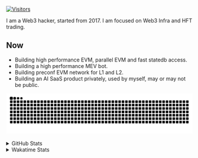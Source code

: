 <!-- markdownlint-disable MD041 MD010 MD033 -->
[![Visitors](https://api.visitorbadge.io/api/daily?path=Akagi201%2FAkagi201&label=Visitors%20Today&countColor=%2337d67a)](https://visitorbadge.io/status?path=Akagi201%2FAkagi201)

I am a Web3 hacker, started from 2017. I am focused on Web3 Infra and HFT trading.

## Now

* Building high performance EVM, parallel EVM and fast statedb access.
* Building a high performance MEV bot.
* Building preconf EVM network for L1 and L2.
* Building an AI SaaS product privately, used by myself, may or may not be public.

[![github contribution grid snake animation](https://raw.githubusercontent.com/Akagi201/Akagi201/output/github-contribution-grid-snake.svg#gh-light-mode-only)](https://github.com/Akagi201)

<details>
<summary>GitHub Stats</summary>
  <a href="https://github.com/Akagi201"><img alt="Profile Detail" src="https://raw.githubusercontent.com/Akagi201/Akagi201/master/profile-summary-card-output/dracula/0-profile-details.svg" /></a>
  <a href="https://github.com/Akagi201"><img alt="Github Stats" src="https://raw.githubusercontent.com/Akagi201/Akagi201/master/profile-summary-card-output/dracula/3-stats.svg" /></a>
  <a href="https://github.com/Akagi201"><img alt="Lang By Commits" src="https://raw.githubusercontent.com/Akagi201/Akagi201/master/profile-summary-card-output/dracula/2-most-commit-language.svg" /></a>
</details>

<details>
<summary>Wakatime Stats</summary>
<br>

<!--START_SECTION:waka-->

```txt
From: 18 November 2024 - To: 25 November 2024

Total Time: 31 hrs 28 mins

Other             14 hrs 19 mins  ███████████▒░░░░░░░░░░░░░   45.51 %
Rust              10 hrs 51 mins  ████████▓░░░░░░░░░░░░░░░░   34.51 %
Go                1 hr 38 mins    █▒░░░░░░░░░░░░░░░░░░░░░░░   05.24 %
sh                1 hr 37 mins    █▒░░░░░░░░░░░░░░░░░░░░░░░   05.14 %
Markdown          1 hr 25 mins    █░░░░░░░░░░░░░░░░░░░░░░░░   04.55 %
TOML              41 mins         ▓░░░░░░░░░░░░░░░░░░░░░░░░   02.18 %
Solidity          26 mins         ▒░░░░░░░░░░░░░░░░░░░░░░░░   01.41 %
Groff             19 mins         ▒░░░░░░░░░░░░░░░░░░░░░░░░   01.01 %
TypeScript        4 mins          ░░░░░░░░░░░░░░░░░░░░░░░░░   00.26 %
HCL               2 mins          ░░░░░░░░░░░░░░░░░░░░░░░░░   00.15 %
```

<!--END_SECTION:waka-->

</details>
